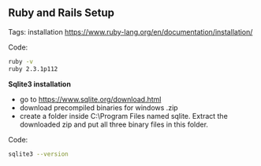 ## Ruby and Rails Setup

Tags: installation
https://www.ruby-lang.org/en/documentation/installation/

Code:  
```sh
ruby -v
ruby 2.3.1p112
```

**Sqlite3 installation**
- go to https://www.sqlite.org/download.html
- download precompiled binaries for windows .zip
- create a folder inside C:\Program Files named sqlite. Extract the downloaded zip and put all three binary files in this folder.

Code:  
```sh
sqlite3 --version
```
